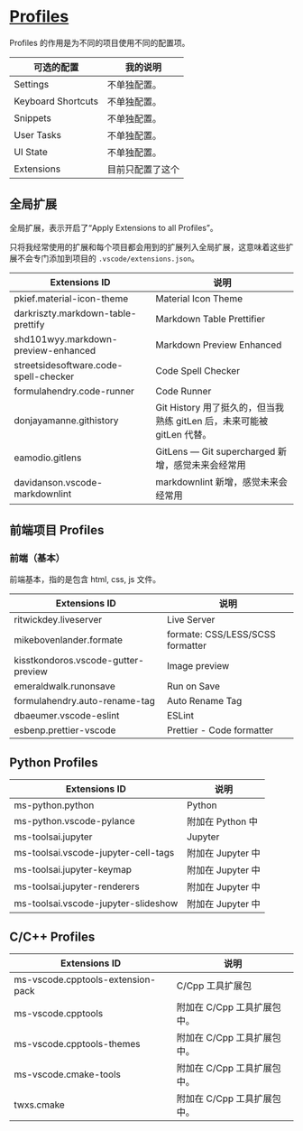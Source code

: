# [Profiles](https://code.visualstudio.com/docs/editor/profiles)

Profiles 的作用是为不同的项目使用不同的配置项。

可选的配置         | 我的说明
-------------------|---------
Settings           | 不单独配置。
Keyboard Shortcuts | 不单独配置。
Snippets           | 不单独配置。
User Tasks         | 不单独配置。
UI State           | 不单独配置。
Extensions         | 目前只配置了这个

## 全局扩展

全局扩展，表示开启了“Apply Extensions to all Profiles”。

只将我经常使用的扩展和每个项目都会用到的扩展列入全局扩展，这意味着这些扩展不会专门添加到项目的 `.vscode/extensions.json`。

Extensions ID                         | 说明
--------------------------------------|---------------------------------------
pkief.material-icon-theme             | Material Icon Theme
darkriszty.markdown-table-prettify    | Markdown Table Prettifier
shd101wyy.markdown-preview-enhanced   | Markdown Preview Enhanced
streetsidesoftware.code-spell-checker | Code Spell Checker
formulahendry.code-runner             | Code Runner
donjayamanne.githistory               | Git History 用了挺久的，但当我熟练 gitLen 后，未来可能被 gitLen 代替。
eamodio.gitlens                       | GitLens — Git supercharged 新增，感觉未来会经常用
davidanson.vscode-markdownlint        | markdownlint 新增，感觉未来会经常用

## 前端项目 Profiles

### 前端（基本）

前端基本，指的是包含 html, css, js 文件。

Extensions ID                       | 说明
------------------------------------|---------------------------------
ritwickdey.liveserver               | Live Server
mikebovenlander.formate             | formate: CSS/LESS/SCSS formatter
kisstkondoros.vscode-gutter-preview | Image preview
emeraldwalk.runonsave               | Run on Save
formulahendry.auto-rename-tag       | Auto Rename Tag
dbaeumer.vscode-eslint              | ESLint
esbenp.prettier-vscode              | Prettier - Code formatter

## Python Profiles

Extensions ID                       | 说明
------------------------------------|--------------
ms-python.python                    | Python
ms-python.vscode-pylance            | 附加在 Python 中
ms-toolsai.jupyter                  | Jupyter
ms-toolsai.vscode-jupyter-cell-tags | 附加在 Jupyter 中
ms-toolsai.jupyter-keymap           | 附加在 Jupyter 中
ms-toolsai.jupyter-renderers        | 附加在 Jupyter 中
ms-toolsai.vscode-jupyter-slideshow | 附加在 Jupyter 中

## C/C++ Profiles

Extensions ID                     | 说明
----------------------------------|------------------
ms-vscode.cpptools-extension-pack | C/Cpp 工具扩展包
ms-vscode.cpptools                | 附加在 C/Cpp 工具扩展包中。
ms-vscode.cpptools-themes         | 附加在 C/Cpp 工具扩展包中。
ms-vscode.cmake-tools             | 附加在 C/Cpp 工具扩展包中。
twxs.cmake                        | 附加在 C/Cpp 工具扩展包中。
